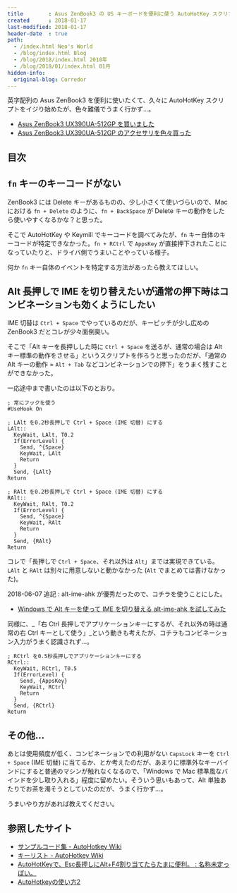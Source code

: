 ```yaml
---
title        : Asus ZenBook3 の US キーボードを便利に使う AutoHotKey スクリプトを試行錯誤しているがうまく行かず…
created      : 2018-01-17
last-modified: 2018-01-17
header-date  : true
path:
  - /index.html Neo's World
  - /blog/index.html Blog
  - /blog/2018/index.html 2018年
  - /blog/2018/01/index.html 01月
hidden-info:
  original-blog: Corredor
---
```


英字配列の Asus ZenBook3 を便利に使いたくて、久々に AutoHotKey スクリプトをイジり始めたが、色々難儀でうまく行かず…。

- [Asus ZenBook3 UX390UA-512GP を買いました](/blog/2017/12/06-01.html)
- [Asus ZenBook3 UX390UA-512GP のアクセサリを色々買った](/blog/2017/12/13-02.html)

## 目次

## `fn` キーのキーコードがない

ZenBook3 には Delete キーがあるものの、少し小さくて使いづらいので、Mac における `fn + Delete` のように、`fn + BackSpace` が Delete キーの動作をしたら使いやすくなるかな？と思った。

そこで AutoHotKey や Keymill でキーコードを調べてみたが、`fn` キー自体のキーコードが特定できなかった。`fn + RCtrl` で `AppsKey` が直接押下されたことになっていたりと、ドライバ側でうまいことやっている様子。

何か `fn` キー自体のイベントを特定する方法があったら教えてほしい。

## Alt 長押しで IME を切り替えたいが通常の押下時はコンビネーションも効くようにしたい

IME 切替は `Ctrl + Space` でやっているのだが、キーピッチが少し広めの ZenBook3 だとコレが少々面倒臭い。

そこで「Alt キーを長押しした時に `Ctrl + Space` を送るが、通常の場合は Alt キー標準の動作をさせる」というスクリプトを作ろうと思ったのだが、「通常の Alt キーの動作 = `Alt + Tab` などコンビネーションでの押下」をうまく残すことができなかった。

一応途中まで書いたのは以下のとおり。

```
; 常にフックを使う
#UseHook On

; LAlt を0.2秒長押しで Ctrl + Space (IME 切替) にする
LAlt::
  KeyWait, LAlt, T0.2
  If(ErrorLevel) {
    Send, ^{Space}
    KeyWait, LAlt
    Return
  }
  Send, {LAlt}
Return

; RAlt を0.2秒長押しで Ctrl + Space (IME 切替) にする
RAlt::
  KeyWait, RAlt, T0.2
  If(ErrorLevel) {
    Send, ^{Space}
    KeyWait, RAlt
    Return
  }
  Send, {RAlt}
Return
```

コレで「長押しで `Ctrl + Space`、それ以外は `Alt`」までは実現できている。`LAlt` と `RAlt` は別々に用意しないと動かなかった (`Alt` でまとめては書けなかった)。

2018-06-07 追記 : alt-ime-ahk が優秀だったので、コチラを使うことにした。

- [Windows で Alt キーを使って IME を切り替える alt-ime-ahk を試してみた](/blog/2018/06/07-01.html)

同様に、_「右 Ctrl 長押しでアプリケーションキーにするが、それ以外の時は通常の右 Ctrl キーとして使う」_という動きも考えたが、コチラもコンビネーション入力がうまく認識されず…。

```
; RCtrl を0.5秒長押しでアプリケーションキーにする
RCtrl::
  KeyWait, RCtrl, T0.5
  If(ErrorLevel) {
    Send, {AppsKey}
    KeyWait, RCtrl
    Return
  }
  Send, {RCtrl}
Return
```

## その他…

あとは使用頻度が低く、コンビネーションでの利用がない `CapsLock` キーを `Ctrl + Space` (IME 切替) に当てるか、とか考えたのだが、あまりに標準外なキーバインドにすると普通のマシンが触れなくなるので、「Windows で Mac 標準風なバインドを少し取り入れる」程度に留めたい。そういう思いもあって、Alt 単独あたりでお茶を濁そうとしていたのだが、うまく行かず…。

うまいやり方があれば教えてください。

## 参照したサイト

- [サンプルコード集 - AutoHotkey Wiki](http://ahkwiki.net/SampleCodes)
- [キーリスト - AutoHotkey Wiki](http://ahkwiki.net/KeyList)
- [AutoHotKeyで、Esc長押しにAlt+F4割り当てたらたまに便利。 : 名称未定っぽい。](http://poimono.exblog.jp/15025763/)
- [AutoHotkeyの使い方2](https://rcmdnk.com/blog/2013/07/29/computer-windows-autohotkey/)
